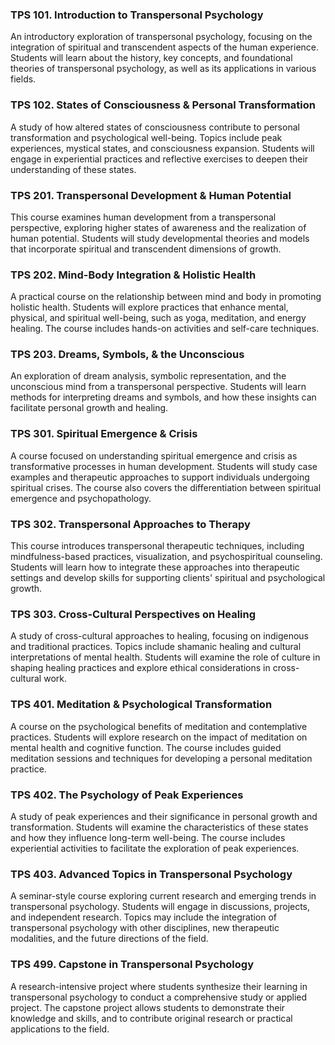 ### TPS 101. Introduction to Transpersonal Psychology

An introductory exploration of transpersonal psychology, focusing on the integration of spiritual and transcendent aspects of the human experience. Students will learn about the history, key concepts, and foundational theories of transpersonal psychology, as well as its applications in various fields.

### TPS 102. States of Consciousness & Personal Transformation

A study of how altered states of consciousness contribute to personal transformation and psychological well-being. Topics include peak experiences, mystical states, and consciousness expansion. Students will engage in experiential practices and reflective exercises to deepen their understanding of these states.

### TPS 201. Transpersonal Development & Human Potential

This course examines human development from a transpersonal perspective, exploring higher states of awareness and the realization of human potential. Students will study developmental theories and models that incorporate spiritual and transcendent dimensions of growth.

### TPS 202. Mind-Body Integration & Holistic Health

A practical course on the relationship between mind and body in promoting holistic health. Students will explore practices that enhance mental, physical, and spiritual well-being, such as yoga, meditation, and energy healing. The course includes hands-on activities and self-care techniques.

### TPS 203. Dreams, Symbols, & the Unconscious

An exploration of dream analysis, symbolic representation, and the unconscious mind from a transpersonal perspective. Students will learn methods for interpreting dreams and symbols, and how these insights can facilitate personal growth and healing.

### TPS 301. Spiritual Emergence & Crisis

A course focused on understanding spiritual emergence and crisis as transformative processes in human development. Students will study case examples and therapeutic approaches to support individuals undergoing spiritual crises. The course also covers the differentiation between spiritual emergence and psychopathology.

### TPS 302. Transpersonal Approaches to Therapy

This course introduces transpersonal therapeutic techniques, including mindfulness-based practices, visualization, and psychospiritual counseling. Students will learn how to integrate these approaches into therapeutic settings and develop skills for supporting clients' spiritual and psychological growth.

### TPS 303. Cross-Cultural Perspectives on Healing

A study of cross-cultural approaches to healing, focusing on indigenous and traditional practices. Topics include shamanic healing and cultural interpretations of mental health. Students will examine the role of culture in shaping healing practices and explore ethical considerations in cross-cultural work.

### TPS 401. Meditation & Psychological Transformation

A course on the psychological benefits of meditation and contemplative practices. Students will explore research on the impact of meditation on mental health and cognitive function. The course includes guided meditation sessions and techniques for developing a personal meditation practice.

### TPS 402. The Psychology of Peak Experiences

A study of peak experiences and their significance in personal growth and transformation. Students will examine the characteristics of these states and how they influence long-term well-being. The course includes experiential activities to facilitate the exploration of peak experiences.

### TPS 403. Advanced Topics in Transpersonal Psychology

A seminar-style course exploring current research and emerging trends in transpersonal psychology. Students will engage in discussions, projects, and independent research. Topics may include the integration of transpersonal psychology with other disciplines, new therapeutic modalities, and the future directions of the field.

### TPS 499. Capstone in Transpersonal Psychology

A research-intensive project where students synthesize their learning in transpersonal psychology to conduct a comprehensive study or applied project. The capstone project allows students to demonstrate their knowledge and skills, and to contribute original research or practical applications to the field.